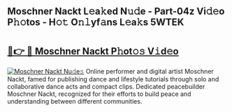 ## Moschner Nackt L𝚎a𝚔ed N𝚞𝚍e - Part-04z Vi𝚍𝚎o P𝚑𝚘tos - H𝚘𝚝 O𝚗𝚕yf𝚊ns L𝚎a𝚔s 5WTEK

# <h2><a href="http://kfeszr.oniu.top/?m=Moschner+Nackt">🔗👉 🔴 Moschner Nackt P𝚑ot𝚘𝚜 V𝚒d𝚎o</a></h2>

[![Moschner Nackt Nu𝚍e𝚜](https://i.imgur.com/0qMVB7G.gif)](http://kfeszr.oniu.top/?m=Moschner+Nackt)
Online performer and digital artist Moschner Nackt, famed for publishing dance and lifestyle tutorials through solo and collaborative dance acts and compact clips. Dedicated peacebuilder Moschner Nackt, recognized for their efforts to build peace and understanding between different communities.  
